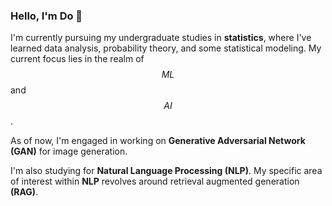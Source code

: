 ### Hello, I'm Do 🙂  

I'm currently pursuing my undergraduate studies in **statistics**, where I've learned data analysis, probability theory, and some statistical modeling. My current focus lies in the realm of $$ML$$ and $$AI$$. 

As of now, I'm engaged in working on **Generative Adversarial Network (GAN)** for image generation.

I'm also studying for **Natural Language Processing (NLP)**. My specific area of interest within **NLP** revolves around retrieval augmented generation **(RAG)**.
